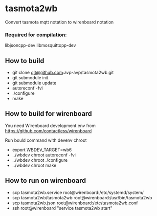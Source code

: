 # tasmota2wb
Convert tasmota mqtt notation to wirenboard notation

### Required for compilation: 
libjsoncpp-dev
libmosquittopp-dev

## How to build

- git clone git@github.com:avp-avp/tasmota2wb.git
- git submodule init  
- git submodule update
- autoreconf -fvi
- ./configure
- make

## How to build for wirenboard

You need Wirenboard development env from https://github.com/contactless/wirenboard 

Run bould command with devenv chroot
- export WBDEV_TARGET=wb6
- ../wbdev chroot autoreconf -fvi
- ../wbdev chroot ./configure
- ../wbdev chroot make

## How to run on wirenboard

- scp tasmota2wb.service root@wirenboard:/etc/systemd/system/
- scp tasmota2wb/tasmota2wb root@wirenboard:/usr/bin/tasmota2wb
- scp tasmota2wb.json root@wirenboard:/etc/tasmota2wb.conf
- ssh root@wirenboard "service tasmota2wb start"